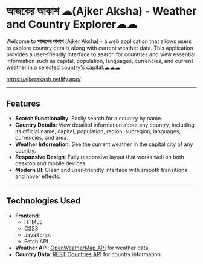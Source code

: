 # আজকের আকাশ ☁(Ajker Aksha) - Weather and Country Explorer☁☁

Welcome to **আজকের আকাশ** (Ajker Aksha) - a web application that allows users to explore country details along with current weather data. This application provides a user-friendly interface to search for countries and view essential information such as capital, population, languages, currencies, and current weather in a selected country's capital.☁☁☁

https://ajkerakash.netlify.app/

---

## Features

- **Search Functionality**: Easily search for a country by name.
- **Country Details**: View detailed information about any country, including its official name, capital, population, region, subregion, languages, currencies, and area.
- **Weather Information**: See the current weather in the capital city of any country.
- **Responsive Design**: Fully responsive layout that works well on both desktop and mobile devices.
- **Modern UI**: Clean and user-friendly interface with smooth transitions and hover effects.

---

## Technologies Used

- **Frontend**: 
    - HTML5
    - CSS3
    - JavaScript
    - Fetch API
- **Weather API**: [OpenWeatherMap API](https://openweathermap.org/api) for weather data.
- **Country Data**: [REST Countries API](https://restcountries.com/) for country information.
